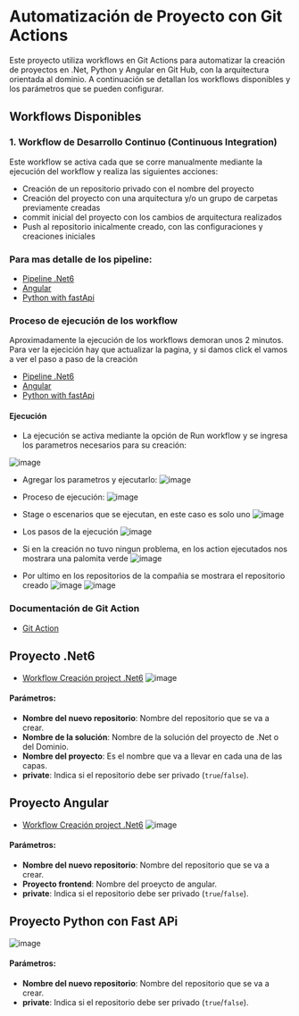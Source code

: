 # Automatización de Proyecto con Git Actions

Este proyecto utiliza workflows en Git Actions para automatizar la creación de proyectos en .Net, Python y Angular en Git Hub, con la arquitectura orientada al dominio. A continuación se detallan los workflows disponibles y los parámetros que se pueden configurar.

## Workflows Disponibles

### 1. Workflow de Desarrollo Continuo (Continuous Integration)

Este workflow se activa cada que se corre manualmente mediante la ejecución del workflow y realiza las siguientes acciones:

- Creación de un repositorio privado con el nombre del proyecto
- Creación del proyecto con una arquitectura y/o un grupo de carpetas previamente creadas 
- commit inicial del proyecto con los cambios de arquitectura realizados
- Push al repositorio inicalmente creado, con las configuraciones y creaciones iniciales

### Para mas detalle de los pipeline:

- [Pipeline .Net6 ](https://github.com/castor-prueba/automatization-repository/blob/main/.github/workflows/net6.yml)
- [Angular](https://github.com/castor-prueba/automatization-repository/blob/main/.github/workflows/angular.yml)
- [Python with fastApi ](https://github.com/castor-prueba/automatization-repository/blob/main/.github/workflows/python-architecture-domain.yml)


### Proceso de ejecución de los workflow
Aproximadamente la ejecución de los workflows demoran unos 2 minutos. Para ver la ejecición hay que actualizar la pagina, y si damos click el vamos a ver el paso a paso de la creación

- [Pipeline .Net6 ](https://github.com/castor-prueba/automatization-repository/actions/workflows/net6.yml)
- [Angular](https://github.com/castor-prueba/automatization-repository/actions/workflows/angular.yml)
- [Python with fastApi ](https://github.com/castor-prueba/automatization-repository/actions/workflows/python-architecture-domain.yml)

 #### Ejecución

- La ejecución se activa mediante la opción de Run workflow y se ingresa los parametros necesarios para su creación:

![image](https://github.com/castor-prueba/automatization-repository/assets/163158964/e637139b-cc6e-48ab-ae33-f5cc78605240)

- Agregar los parametros y ejecutarlo:
![image](https://github.com/castor-prueba/automatization-repository/assets/163158964/29508967-36a1-4ab3-86cc-be9f0cc1aa43)

- Proceso de ejecución:
![image](https://github.com/castor-prueba/automatization-repository/assets/163158964/5afea1a9-b061-48bd-a710-98615173b032)

- Stage o escenarios que se ejecutan, en este caso es solo uno
![image](https://github.com/castor-prueba/automatization-repository/assets/163158964/88d2a736-924a-4293-8062-ec95e4f3e1a3)

 - Los pasos de la ejecución
![image](https://github.com/castor-prueba/automatization-repository/assets/163158964/6607e17d-70f8-41de-9bca-a307aac62efa)

- Si en la creación no tuvo ningun problema, en los action ejecutados nos mostrara una palomita verde
![image](https://github.com/castor-prueba/automatization-repository/assets/163158964/f3a003af-0a32-4c0b-aab6-44da322511f7)

- Por ultimo en los repositorios de la compañia se mostrara el repositorio creado 
![image](https://github.com/castor-prueba/automatization-repository/assets/163158964/1b665044-be53-44db-95cc-97824d278839)
![image](https://github.com/castor-prueba/automatization-repository/assets/163158964/f351b99c-17bc-4b71-89d7-248914b339a4)




### Documentación de Git Action
- [Git Action](https://docs.github.com/es/actions)


## Proyecto .Net6
- [Workflow Creación project .Net6](https://github.com/castor-prueba/automatization-repository/actions/workflows/net6.yml)
![image](https://github.com/castor-prueba/automatization-repository/assets/163158964/48ef1e79-855e-4135-bf5e-beb6f1474cc6)


#### Parámetros:
- **Nombre del nuevo repositorio**: Nombre del repositorio que se va a crear.
- **Nombre de la solución**: Nombre de la solución del proyecto de .Net o del Dominio.
- **Nombre del proyecto**: Es el nombre que va a llevar en cada una de las capas.
- **private**: Indica si el repositorio debe ser privado (`true`/`false`).

## Proyecto Angular
- [Workflow Creación project .Net6](https://github.com/castor-prueba/automatization-repository/actions/workflows/net6.yml)
![image](https://github.com/castor-prueba/automatization-repository/assets/163158964/744ba534-a8c5-47a4-b5da-514a9edbd1a7)
#### Parámetros:
- **Nombre del nuevo repositorio**: Nombre del repositorio que se va a crear.
- **Proyecto frontend**: Nombre del proeycto de angular.
- **private**: Indica si el repositorio debe ser privado (`true`/`false`).

## Proyecto Python con Fast APi
![image](https://github.com/castor-prueba/automatization-repository/assets/163158964/03546947-b398-461f-9afe-c2c3288a72c6)
#### Parámetros:
- **Nombre del nuevo repositorio**: Nombre del repositorio que se va a crear.
- **private**: Indica si el repositorio debe ser privado (`true`/`false`).


